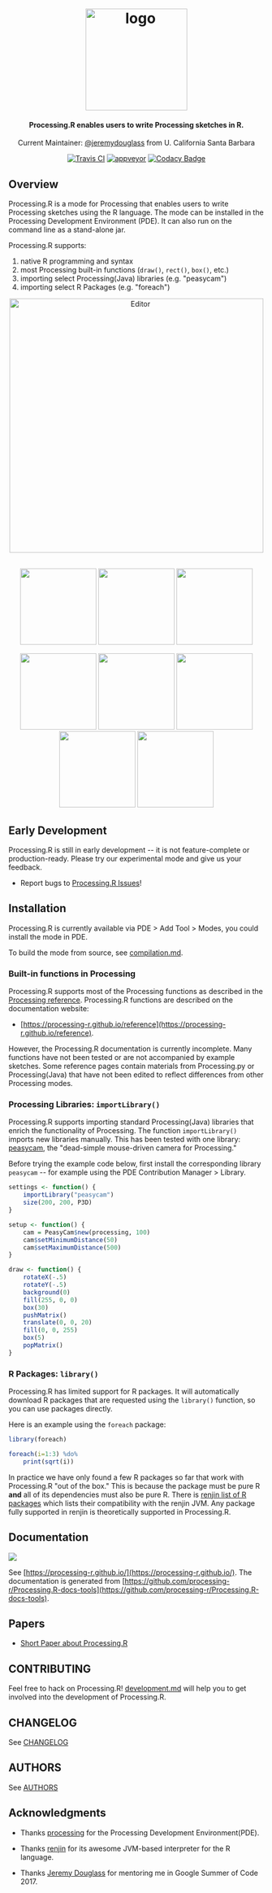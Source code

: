 <h1 align="center">
    <img src="./raw-docs/img/logo/logo.png" alt="logo" width="200">
  <br>
</h1>

<h4 align="center">Processing.R enables users to write Processing sketches in R.</h4>

<p align="center">Current Maintainer: <a href="https://github.com/jeremydouglass">@jeremydouglass</a> from
U. California Santa Barbara</p>

<p align="center">
    <a href="https://travis-ci.org/processing-r/Processing.R"><img src="https://travis-ci.org/processing-r/Processing.R.svg?branch=master" alt="Travis CI"></a>
    <a href="https://ci.appveyor.com/project/jeremydouglass/processing-r/branch/master"><img src="https://ci.appveyor.com/api/projects/status/s9ydm27ysnvdx6fv/branch/master?svg=true" alt="appveyor"></a>
    <a href="https://www.codacy.com/app/jeremydouglass/Processing.R?utm_source=github.com&amp;utm_medium=referral&amp;utm_content=processing-r/Processing.R&amp;utm_campaign=Badge_Grade"><img src="https://api.codacy.com/project/badge/Grade/32c0572481494dfa833106fd6d3b6e08" alt="Codacy Badge"/></a>
</p>

## Overview

Processing.R is a mode for Processing that enables users to write Processing
sketches using the R language. The mode can be installed in the Processing
Development Environment (PDE). It can also run on the command line as a
stand-alone jar.

Processing.R supports:

1.  native R programming and syntax
2.  most Processing built-in functions (`draw()`, `rect()`, `box()`, etc.)
3.  importing select Processing(Java) libraries (e.g. "peasycam")
4.  importing select R Packages (e.g. "foreach")

<div align="center">
	<img src="./raw-docs/img/editor.png" alt="Editor" width="500">
</div>
<br>
<p align="center">
<img src="./raw-docs/img/life.gif" height=150></img>
<img src="./raw-docs/img/plot.png" height=150></img>
<img src="./raw-docs/img/history.png" height=150></img>
</p>

<p align="center">
<img src="./raw-docs/img/noise.gif" height=150></img>
<img src="./raw-docs/img/demo-geo.gif" height=150></img>
<img src="./raw-docs/img/math.gif" height=150></img>
<img src="./raw-docs/img/demo.gif" height=150></img>
<img src="./raw-docs/img/people.gif" height=150></img>
</p>

## Early Development

Processing.R is still in early development -- it is not feature-complete or
production-ready. Please try our experimental mode and give us your feedback.

-   Report bugs to [Processing.R Issues](https://github.com/processing-r/Processing.R/issues)!

## Installation

Processing.R is currently available via PDE > Add Tool > Modes, you could
install the mode in PDE.

To build the mode from source, see [compilation.md](./raw-docs/devel/compilation.md).

### Built-in functions in Processing

Processing.R supports most of the Processing functions as described in the
[Processing reference](processing.org/reference/). Processing.R functions are
described on the documentation website:

-   [https://processing-r.github.io/reference](https://processing-r.github.io/reference).

However, the Processing.R documentation is currently incomplete. Many functions
have not been tested or are not accompanied by example sketches. Some reference
pages contain materials from Processing.py or Processing(Java) that have not
been edited to reflect differences from other Processing modes.

### Processing Libraries: `importLibrary()`

Processing.R supports importing standard Processing(Java) libraries that enrich
the functionality of Processing. The function `importLibrary()` imports new
libraries manually. This has been tested with one library:
[peasycam](http://mrfeinberg.com/peasycam/), the "dead-simple mouse-driven
camera for Processing."

Before trying the example code below, first install the corresponding library
`peasycam` -- for example using the PDE Contribution Manager > Library.

```r
settings <- function() {
    importLibrary("peasycam")
    size(200, 200, P3D)
}

setup <- function() {
    cam = PeasyCam$new(processing, 100)
    cam$setMinimumDistance(50)
    cam$setMaximumDistance(500)
}

draw <- function() {
    rotateX(-.5)
    rotateY(-.5)
    background(0)
    fill(255, 0, 0)
    box(30)
    pushMatrix()
    translate(0, 0, 20)
    fill(0, 0, 255)
    box(5)
    popMatrix()
}
```

### R Packages: `library()`

Processing.R has limited support for R packages. It will automatically download
R packages that are requested using the `library()` function, so you can use
packages directly.

Here is an example using the `foreach` package:

```r
library(foreach)

foreach(i=1:3) %do%
    print(sqrt(i))
```

In practice we have only found a few R packages so far that work with
Processing.R "out of the box." This is because the package must be pure R
**and** all of its dependencies must also be pure R. There is
[renjin list of R packages](http://packages.renjin.org/) which lists their
compatibility with the renjin JVM. Any package fully supported in renjin is
theoretically supported in Processing.R.

## Documentation

<a href="https://www.netlify.com">
  <img src="https://www.netlify.com/img/global/badges/netlify-color-accent.svg"/>
</a>

See [https://processing-r.github.io/](https://processing-r.github.io/). The
documentation is generated from [https://github.com/processing-r/Processing.R-docs-tools](https://github.com/processing-r/Processing.R-docs-tools).

## Papers

-   [Short Paper about Processing.R](./raw-docs/paper/processing-r.pdf)

## CONTRIBUTING

Feel free to hack on Processing.R! [development.md](./raw-docs/development.md)
will help you to get involved into the development of Processing.R.

## CHANGELOG

See [CHANGELOG](./CHANGELOG.md)

## AUTHORS

See [AUTHORS](./AUTHORS.md)

## Acknowledgments

-   Thanks [processing](https://github.com/processing/processing) for the
    Processing Development Environment(PDE).

-   Thanks [renjin](https://github.com/bedatadriven/renjin) for its awesome
    JVM-based interpreter for the R language.

-   Thanks [Jeremy Douglass](https://github.com/jeremydouglass) for mentoring
    me in Google Summer of Code 2017.
